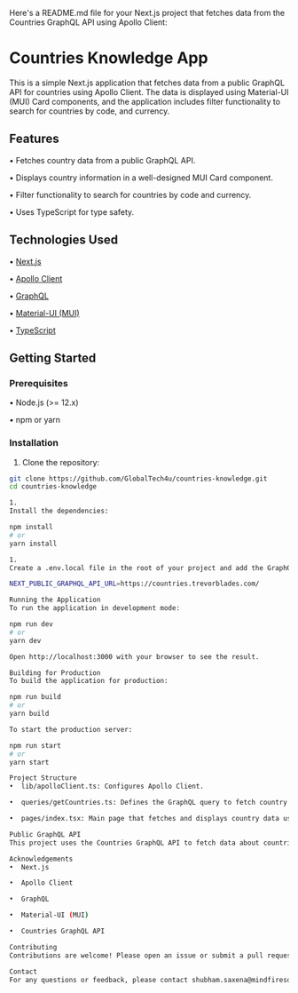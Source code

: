 Here's a README.md file for your Next.js project that fetches data from the Countries GraphQL API using Apollo Client:

# Countries Knowledge App

This is a simple Next.js application that fetches data from a public GraphQL API for countries using Apollo Client. The data is displayed using Material-UI (MUI) Card components, and the application includes filter functionality to search for countries by code, and currency.

## Features

• Fetches country data from a public GraphQL API.

• Displays country information in a well-designed MUI Card component.

• Filter functionality to search for countries by code and currency.

• Uses TypeScript for type safety.

## Technologies Used

• [Next.js](https://nextjs.org/)

• [Apollo Client](https://www.apollographql.com/docs/react/)

• [GraphQL](https://graphql.org/)

• [Material-UI (MUI)](https://mui.com/)

• [TypeScript](https://www.typescriptlang.org/)

## Getting Started

### Prerequisites

• Node.js (>= 12.x)

• npm or yarn

### Installation

1. Clone the repository:

```bash
git clone https://github.com/GlobalTech4u/countries-knowledge.git
cd countries-knowledge

1.
Install the dependencies:

npm install
# or
yarn install

1.
Create a .env.local file in the root of your project and add the GraphQL API URL:

NEXT_PUBLIC_GRAPHQL_API_URL=https://countries.trevorblades.com/

Running the Application
To run the application in development mode:

npm run dev
# or
yarn dev

Open http://localhost:3000 with your browser to see the result.

Building for Production
To build the application for production:

npm run build
# or
yarn build

To start the production server:

npm run start
# or
yarn start

Project Structure
•  lib/apolloClient.ts: Configures Apollo Client.

•  queries/getCountries.ts: Defines the GraphQL query to fetch country data.

•  pages/index.tsx: Main page that fetches and displays country data using MUI Card components.

Public GraphQL API
This project uses the Countries GraphQL API to fetch data about countries. The API provides information such as country code, name, capital, continent, languages, phone code, and currency.

Acknowledgements
•  Next.js

•  Apollo Client

•  GraphQL

•  Material-UI (MUI)

•  Countries GraphQL API

Contributing
Contributions are welcome! Please open an issue or submit a pull request for any improvements or bug fixes.

Contact
For any questions or feedback, please contact shubham.saxena@mindfiresolutions.com
```
